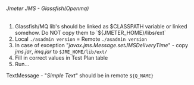 ###### Jmeter JMS - Glassfish(Openmq) 

1. Glassfish/MQ lib's should be linked as $СLASSPATH variable or linked somehow. Do NOT  copy them to `${JMETER_HOME}/libs/ext`
2. Local `./asadmin version` = Remote `./asadmin version`
3. In case of exception "_javax.jms.Message.setJMSDeliveryTime_" - copy _jms.jar_, _imq.jar_ to `$JRE_HOME/lib/ext/`
5. Fill in correct values in Test Plan table
6. Run... 

TextMessage - "_Simple Text_" should be in remote `${Q_NAME}`

